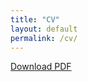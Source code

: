 ```yaml
---
title: "CV"
layout: default
permalink: /cv/
---
```

<div>
   <a href="https://kmdono02.github.io/CV/CV.pdf">Download PDF</a>
</div>
